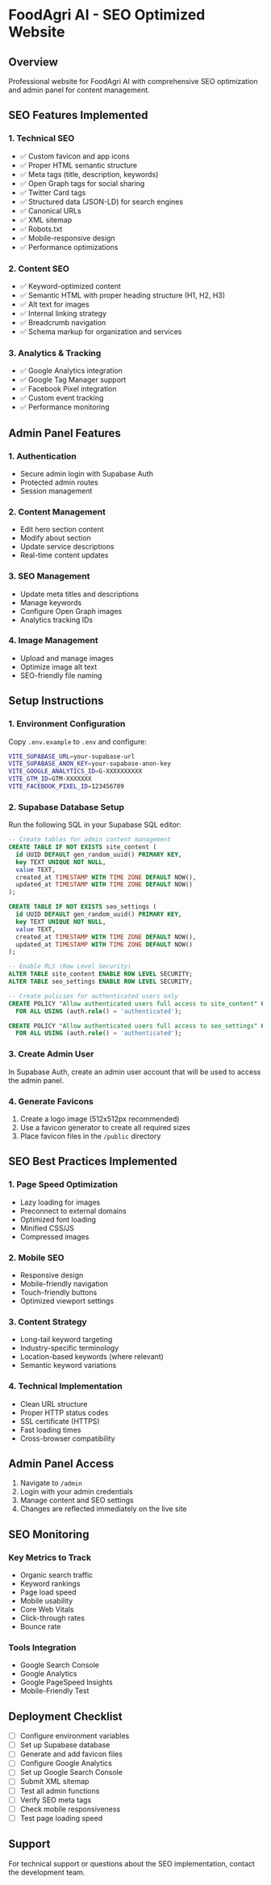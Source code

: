 # FoodAgri AI - SEO Optimized Website

## Overview
Professional website for FoodAgri AI with comprehensive SEO optimization and admin panel for content management.

## SEO Features Implemented

### 1. Technical SEO
- ✅ Custom favicon and app icons
- ✅ Proper HTML semantic structure
- ✅ Meta tags (title, description, keywords)
- ✅ Open Graph tags for social sharing
- ✅ Twitter Card tags
- ✅ Structured data (JSON-LD) for search engines
- ✅ Canonical URLs
- ✅ XML sitemap
- ✅ Robots.txt
- ✅ Mobile-responsive design
- ✅ Performance optimizations

### 2. Content SEO
- ✅ Keyword-optimized content
- ✅ Semantic HTML with proper heading structure (H1, H2, H3)
- ✅ Alt text for images
- ✅ Internal linking strategy
- ✅ Breadcrumb navigation
- ✅ Schema markup for organization and services

### 3. Analytics & Tracking
- ✅ Google Analytics integration
- ✅ Google Tag Manager support
- ✅ Facebook Pixel integration
- ✅ Custom event tracking
- ✅ Performance monitoring

## Admin Panel Features

### 1. Authentication
- Secure admin login with Supabase Auth
- Protected admin routes
- Session management

### 2. Content Management
- Edit hero section content
- Modify about section
- Update service descriptions
- Real-time content updates

### 3. SEO Management
- Update meta titles and descriptions
- Manage keywords
- Configure Open Graph images
- Analytics tracking IDs

### 4. Image Management
- Upload and manage images
- Optimize image alt text
- SEO-friendly file naming

## Setup Instructions

### 1. Environment Configuration
Copy `.env.example` to `.env` and configure:
```bash
VITE_SUPABASE_URL=your-supabase-url
VITE_SUPABASE_ANON_KEY=your-supabase-anon-key
VITE_GOOGLE_ANALYTICS_ID=G-XXXXXXXXXX
VITE_GTM_ID=GTM-XXXXXXX
VITE_FACEBOOK_PIXEL_ID=123456789
```

### 2. Supabase Database Setup
Run the following SQL in your Supabase SQL editor:

```sql
-- Create tables for admin content management
CREATE TABLE IF NOT EXISTS site_content (
  id UUID DEFAULT gen_random_uuid() PRIMARY KEY,
  key TEXT UNIQUE NOT NULL,
  value TEXT,
  created_at TIMESTAMP WITH TIME ZONE DEFAULT NOW(),
  updated_at TIMESTAMP WITH TIME ZONE DEFAULT NOW()
);

CREATE TABLE IF NOT EXISTS seo_settings (
  id UUID DEFAULT gen_random_uuid() PRIMARY KEY,
  key TEXT UNIQUE NOT NULL,
  value TEXT,
  created_at TIMESTAMP WITH TIME ZONE DEFAULT NOW(),
  updated_at TIMESTAMP WITH TIME ZONE DEFAULT NOW()
);

-- Enable RLS (Row Level Security)
ALTER TABLE site_content ENABLE ROW LEVEL SECURITY;
ALTER TABLE seo_settings ENABLE ROW LEVEL SECURITY;

-- Create policies for authenticated users only
CREATE POLICY "Allow authenticated users full access to site_content" ON site_content
  FOR ALL USING (auth.role() = 'authenticated');

CREATE POLICY "Allow authenticated users full access to seo_settings" ON seo_settings
  FOR ALL USING (auth.role() = 'authenticated');
```

### 3. Create Admin User
In Supabase Auth, create an admin user account that will be used to access the admin panel.

### 4. Generate Favicons
1. Create a logo image (512x512px recommended)
2. Use a favicon generator to create all required sizes
3. Place favicon files in the `/public` directory

## SEO Best Practices Implemented

### 1. Page Speed Optimization
- Lazy loading for images
- Preconnect to external domains
- Optimized font loading
- Minified CSS/JS
- Compressed images

### 2. Mobile SEO
- Responsive design
- Mobile-friendly navigation
- Touch-friendly buttons
- Optimized viewport settings

### 3. Content Strategy
- Long-tail keyword targeting
- Industry-specific terminology
- Location-based keywords (where relevant)
- Semantic keyword variations

### 4. Technical Implementation
- Clean URL structure
- Proper HTTP status codes
- SSL certificate (HTTPS)
- Fast loading times
- Cross-browser compatibility

## Admin Panel Access

1. Navigate to `/admin`
2. Login with your admin credentials
3. Manage content and SEO settings
4. Changes are reflected immediately on the live site

## SEO Monitoring

### Key Metrics to Track
- Organic search traffic
- Keyword rankings
- Page load speed
- Mobile usability
- Core Web Vitals
- Click-through rates
- Bounce rate

### Tools Integration
- Google Search Console
- Google Analytics
- Google PageSpeed Insights
- Mobile-Friendly Test

## Deployment Checklist

- [ ] Configure environment variables
- [ ] Set up Supabase database
- [ ] Generate and add favicon files
- [ ] Configure Google Analytics
- [ ] Set up Google Search Console
- [ ] Submit XML sitemap
- [ ] Test all admin functions
- [ ] Verify SEO meta tags
- [ ] Check mobile responsiveness
- [ ] Test page loading speed

## Support

For technical support or questions about the SEO implementation, contact the development team.
